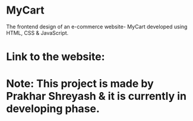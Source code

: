 # MyCart

The frontend design of an e-commerce website- MyCart developed using HTML, CSS & JavaScript.

# Link to the website: 

# Note: This project is made by Prakhar Shreyash & it is currently in developing phase.

